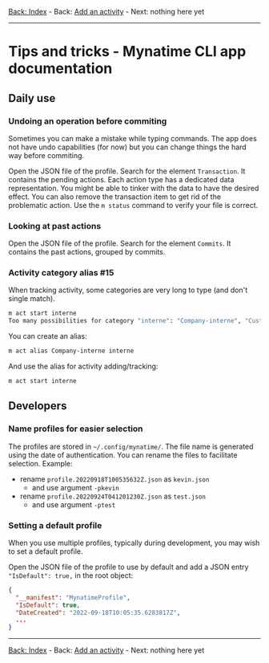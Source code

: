 
[Back: Index](AppCLI.0Index.en.md) - Back: [Add an activity](AppCLI.Add-activity.en.md) - Next: nothing here yet

---

Tips and tricks - Mynatime CLI app documentation
====================================

Daily use
---------------------

### Undoing an operation before commiting

Sometimes you can make a mistake while typing commands. The app does not have undo capabilities (for now) but you can change things the hard way before commiting. 

Open the JSON file of the profile. Search for the element `Transaction`. It contains the pending actions. Each action type has a dedicated data representation. You might be able to tinker with the data to have the desired effect. You can also remove the transaction item to get rid of the problematic action. Use the `m status` command to verify your file is correct. 


### Looking at past actions

Open the JSON file of the profile. Search for the element `Commits`. It contains the past actions, grouped by commits.


### Activity category alias #15

When tracking activity, some categories are very long to type (and don't single match).

```bash
m act start interne
Too many possibilities for category "interne": "Company-interne", "Customer2-interne", "Meeting-interne"
```

You can create an alias:

```bash
m act alias Company-interne interne
```

And use the alias for activity adding/tracking:

```bash
m act start interne
```


Developers
---------------------

### Name profiles for easier selection

The profiles are stored in `~/.config/mynatime/`. The file name is generated using the date of authentication. You can rename the files to facilitate selection. Example:

- rename `profile.20220918T100535632Z.json` as `kevin.json`
  - and use argument `-pkevin`
- rename `profile.20220924T041201230Z.json` as `test.json`
  - and use argument `-ptest`


### Setting a default profile

When you use multiple profiles, typically during development, you may wish to set a default profile. 

Open the JSON file of the profile to use by default and add a JSON entry `"IsDefault": true,` in the root object:

```json
{
  "__manifest": "MynatimeProfile",
  "IsDefault": true,
  "DateCreated": "2022-09-18T10:05:35.6283817Z",
  ...
}
```


---

[Back: Index](AppCLI.0Index.en.md) - Back: [Add an activity](AppCLI.Add-activity.en.md) - Next: nothing here yet
